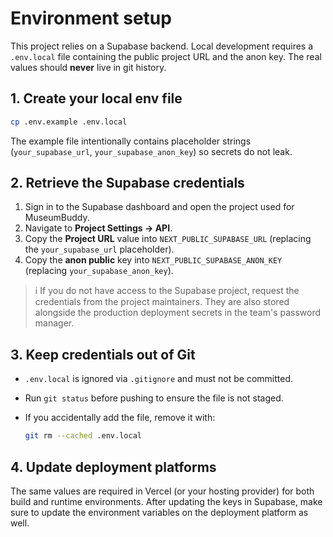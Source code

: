 # Environment setup

This project relies on a Supabase backend. Local development requires a `.env.local` file containing the public project URL and the anon key. The real values should **never** live in git history.

## 1. Create your local env file

```bash
cp .env.example .env.local
```

The example file intentionally contains placeholder strings (`your_supabase_url`, `your_supabase_anon_key`) so secrets do not leak.

## 2. Retrieve the Supabase credentials

1. Sign in to the Supabase dashboard and open the project used for MuseumBuddy.
2. Navigate to **Project Settings → API**.
3. Copy the **Project URL** value into `NEXT_PUBLIC_SUPABASE_URL` (replacing the `your_supabase_url` placeholder).
4. Copy the **anon public** key into `NEXT_PUBLIC_SUPABASE_ANON_KEY` (replacing `your_supabase_anon_key`).

> ℹ️ If you do not have access to the Supabase project, request the credentials from the project maintainers. They are also stored alongside the production deployment secrets in the team's password manager.

## 3. Keep credentials out of Git

- `.env.local` is ignored via `.gitignore` and must not be committed.
- Run `git status` before pushing to ensure the file is not staged.
- If you accidentally add the file, remove it with:

  ```bash
  git rm --cached .env.local
  ```

## 4. Update deployment platforms

The same values are required in Vercel (or your hosting provider) for both build and runtime environments. After updating the keys in Supabase, make sure to update the environment variables on the deployment platform as well.

